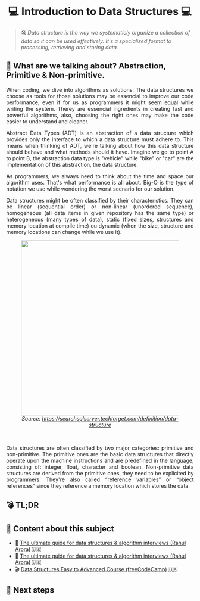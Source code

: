 # <h1 align="center"> 💻 Introduction to Data Structures 💻 </h1>

> 🛠️ _Data structure is the way we systematicly organize a collection of data so it can be used effectively. It's a specialized format to  processing, retrieving and storing data._

## :pushpin: What are we talking about? Abstraction, Primitive & Non-primitive.

<p align="justify">
When coding, we dive into algorithms as solutions. The data structures we choose as tools for those solutions may be essencial to improve our code performance, even if for us as programmers it might seem equal while writing the system. Therey are essencial ingredients in creating fast and powerful algorithms, also, choosing the right ones may make the code easier to understand and cleaner.
</p>

<p align="justify">
Abstract Data Types (ADT) is an abstraction of a data structure which provides only the interface to which a data structure must adhere to. This means when thinking of ADT, we're talking about how this data structure should behave and what methods should it have. Imagine we go to point A to point B, the abstraction data type is "vehicle" while "bike" or "car" are the implementation of this abstraction, the data structure.
</p>

<p align="justify">
As programmers, we always need to think about the time and space our algorithm uses. That's what performance is all about. Big-O is the type of notation we use while wondering the worst scenario for our solution.
</p>

<p align="justify">
Data structures might be often classified by their characteristics. They can be linear (sequential order) or non-linear (unordered sequence), homogeneous (all data items in given repository has the same type) or heterogeneous (many types of data), static (fixed sizes, structures and memory location at compile time) ou dynamic (when the size, structure and memory locations can change while we use it).
</p>

<div align="center">
  <figure>
    <img src="https://user-images.githubusercontent.com/66320795/122687695-17674e80-d1ee-11eb-82ce-a3337a968e70.png" height="470px">
    <br>
    <figcaption>
      <i>
      Source: 
      <a href="https://searchsqlserver.techtarget.com/definition/data-structure">https://searchsqlserver.techtarget.com/definition/data-structure<a>
      </i>
    </figcaption>
  </figure>
</div>
<br>
<p align="justify">
Data structures are often classified by two major categories: primitive and non-primitive. The primitive ones are the basic data structures that directly operate upon the machine instructions and are predefined in the language, consisting of: integer, float, character and boolean. Non-primitive data structures are derived from the primitive ones, they need to be explicited by programmers. They're also called “reference variables” or “object references” since they reference a memory location which stores the data.
</p>

## :bomb: TL;DR

<p align="justify">

</p>

## :paperclip: Content about this subject

- :pencil: [The ultimate guide for data structures & algorithm interviews (Rahul Arora)](https://dev.to/rahhularora/the-ultimate-guide-for-data-structures-algorithm-interviews-npo) 🇺🇸 <br>
- :pencil: [The ultimate guide for data structures & algorithm interviews (Rahul Arora)](https://searchsqlserver.techtarget.com/definition/data-structure) 🇺🇸 <br>
- :clapper: [Data Structures Easy to Advanced Course (freeCodeCamp)](https://www.youtube.com/watch?v=RBSGKlAvoiM) 🇺🇸 <br>

## :checkered_flag: Next steps

